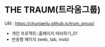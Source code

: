 # THE TRAUM(트라움그룹)

URl : https://chunjaeilu.github.io/trum_group/

- 개인 프로젝트::홈페이지 따라하기_01
- 반응형 페이지 (web, tab, mob)
